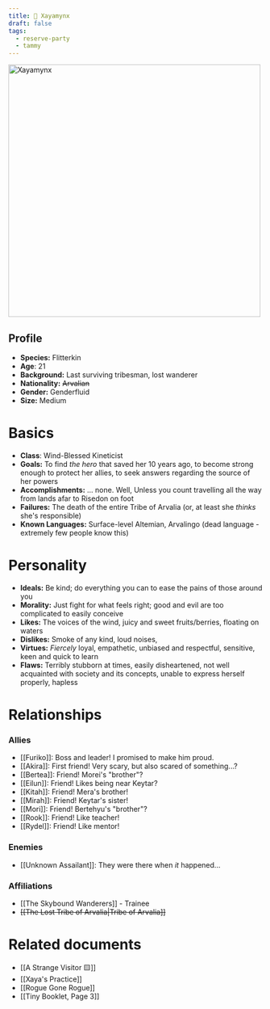 ```yaml
---
title: 🌿 Xayamynx
draft: false
tags:
  - reserve-party
  - tammy
---
```

<img src="/images/xayaprofile.png" height="500" alt="Xayamynx"> <br />
## Profile

- **Species:** Flitterkin
- **Age**: 21
- **Background:** Last surviving tribesman, lost wanderer
- **Nationality:** ~~Arvalian~~
- **Gender:** Genderfluid
- **Size:** Medium
# Basics

- **Class**: Wind-Blessed Kineticist
- **Goals:** To find *the hero* that saved her 10 years ago, to become strong enough to protect her allies, to seek answers regarding the source of her powers
- **Accomplishments:** ... none. Well, Unless you count travelling all the way from lands afar to Risedon on foot
- **Failures:** The death of the entire Tribe of Arvalia (or, at least she *thinks* she's responsible)
- **Known Languages:** Surface-level Altemian, Arvalingo (dead language - extremely few people know this)
# Personality

- **Ideals:** Be kind; do everything you can to ease the pains of those around you
- **Morality:** Just fight for what feels right; good and evil are too complicated to easily conceive
- **Likes:** The voices of the wind, juicy and sweet fruits/berries, floating on waters
- **Dislikes:** Smoke of any kind, loud noises, 
- **Virtues:** *Fiercely* loyal, empathetic, unbiased and respectful, sensitive, keen and quick to learn
- **Flaws:** Terribly stubborn at times, easily disheartened, not well acquainted with society and its concepts, unable to express herself properly, hapless
# Relationships

### Allies
- [[Furiko]]: Boss and leader! I promised to make him proud.
- [[Akira]]: First friend! Very scary, but also scared of something...?
- [[Bertea]]: Friend! Morei's "brother"?
- [[Eilun]]: Friend! Likes being near Keytar?
- [[Kitah]]: Friend! Mera's brother!
- [[Mirah]]: Friend! Keytar's sister!
- [[Mori]]: Friend! Bertehyu's "brother"?
- [[Rook]]: Friend! Like teacher!
- [[Rydel]]: Friend! Like mentor!
### Enemies
- [[Unknown Assailant]]: They were there when *it* happened...
###  Affiliations
- [[The Skybound Wanderers]] - Trainee
- ~~[[The Lost Tribe of Arvalia|Tribe of Arvalia]]~~
# Related documents

- [[A Strange Visitor 🟨]]
- [[Xaya's Practice]]
- [[Rogue Gone Rogue]]
- [[Tiny Booklet, Page 3]]